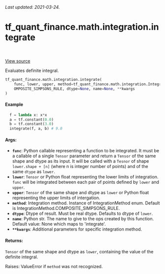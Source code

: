 <!--
This file is generated by a tool. Do not edit directly.
For open-source contributions the docs will be updated automatically.
-->

*Last updated: 2021-03-24.*

<div itemscope itemtype="http://developers.google.com/ReferenceObject">
<meta itemprop="name" content="tf_quant_finance.math.integration.integrate" />
<meta itemprop="path" content="Stable" />
</div>

# tf_quant_finance.math.integration.integrate

<!-- Insert buttons and diff -->

<table class="tfo-notebook-buttons tfo-api" align="left">
</table>

<a target="_blank" href="https://github.com/google/tf-quant-finance/blob/master/tf_quant_finance/math/integration/integrate.py">View source</a>



Evaluates definite integral.

```python
tf_quant_finance.math.integration.integrate(
    func, lower, upper, method=tf_quant_finance.math.integration.IntegrationMethod.C
    OMPOSITE_SIMPSONS_RULE, dtype=None, name=None, **kwargs
)
```



<!-- Placeholder for "Used in" -->

#### Example
```python
  f = lambda x: x*x
  a = tf.constant(0.0)
  b = tf.constant(3.0)
  integrate(f, a, b) # 9.0
```

#### Args:


* <b>`func`</b>: Python callable representing a function to be integrated. It must be a
  callable of a single `Tensor` parameter and return a `Tensor` of the same
  shape and dtype as its input. It will be called with a `Tesnor` of shape
  `lower.shape + [n]` (where n is integer number of points) and of the same
  `dtype` as `lower`.
* <b>`lower`</b>: `Tensor` or Python float representing the lower limits of
  integration. `func` will be integrated between each pair of points defined
  by `lower` and `upper`.
* <b>`upper`</b>: `Tensor` of the same shape and dtype as `lower` or Python float
  representing the upper limits of intergation.
* <b>`method`</b>: Integration method. Instance of IntegrationMethod enum. Default is
  IntegrationMethod.COMPOSITE_SIMPSONS_RULE.
* <b>`dtype`</b>: Dtype of result. Must be real dtype. Defaults to dtype of `lower`.
* <b>`name`</b>: Python str. The name to give to the ops created by this function.
  Default value: None which maps to 'integrate'.
* <b>`**kwargs`</b>: Additional parameters for specific integration method.


#### Returns:

`Tensor` of the same shape and dtype as `lower`, containing the value of the
definite integral.


Raises: ValueError if `method` was not recognized.